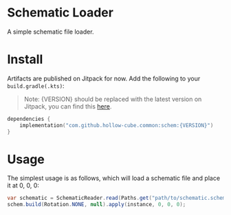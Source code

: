 # Schematic Loader
A simple schematic file loader.

# Install
Artifacts are published on Jitpack for now. Add the following to your `build.gradle(.kts)`:

> Note: {VERSION} should be replaced with the latest version on Jitpack, you can find this [here](https://jitpack.io/#hollow-cube/common).

```kotlin
dependencies {
    implementation("com.github.hollow-cube.common:schem:{VERSION}")
}
```

# Usage
The simplest usage is as follows, which will load a schematic file and place it at 0, 0, 0:

```java
var schematic = SchematicReader.read(Paths.get("path/to/schematic.schem"));
schem.build(Rotation.NONE, null).apply(instance, 0, 0, 0);
```

